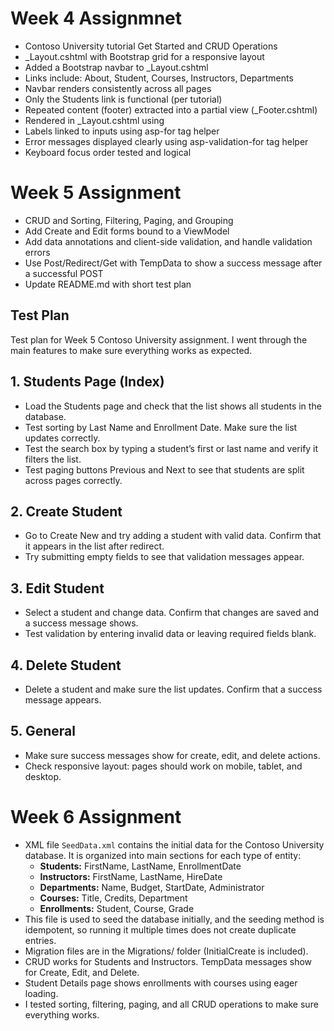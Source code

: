 # Week 4 Assignmnet 

- Contoso University tutorial Get Started and CRUD Operations
- _Layout.cshtml with Bootstrap grid for a responsive layout
- Added a Bootstrap navbar to _Layout.cshtml
- Links include: About, Student, Courses, Instructors, Departments
- Navbar renders consistently across all pages
- Only the Students link is functional (per tutorial)
- Repeated content (footer) extracted into a partial view (_Footer.cshtml)
- Rendered in _Layout.cshtml using <partial name="_Footer" />
- Labels linked to inputs using asp-for tag helper
- Error messages displayed clearly using asp-validation-for tag helper
- Keyboard focus order tested and logical


# Week 5 Assignment 

- CRUD and Sorting, Filtering, Paging, and Grouping
- Add Create and Edit forms bound to a ViewModel
- Add data annotations and client-side validation, and handle validation errors
- Use Post/Redirect/Get with TempData to show a success message after a successful POST
- Update README.md with short test plan

## Test Plan
Test plan for Week 5 Contoso University assignment. I went through 
the main features to make sure everything works as expected.

## 1. Students Page (Index)
- Load the Students page and check that the list shows all students in the database.  
- Test sorting by Last Name and Enrollment Date. Make sure the list updates correctly.  
- Test the search box by typing a student’s first or last name and verify it filters the list.  
- Test paging buttons Previous and Next to see that students are split across pages correctly.

## 2. Create Student
- Go to Create New and try adding a student with valid data. Confirm that it appears in the list after redirect.  
- Try submitting empty fields to see that validation messages appear.

## 3. Edit Student
- Select a student and change data. Confirm that changes are saved and a success message shows.  
- Test validation by entering invalid data or leaving required fields blank.

## 4. Delete Student
- Delete a student and make sure the list updates. Confirm that a success message appears.

## 5. General
- Make sure success messages show for create, edit, and delete actions.  
- Check responsive layout: pages should work on mobile, tablet, and desktop.

# Week 6 Assignment
- XML file `SeedData.xml` contains the initial data for the Contoso University database. It is organized 
  into main sections for each type of entity:
  - **Students:** FirstName, LastName, EnrollmentDate
  - **Instructors:** FirstName, LastName, HireDate
  - **Departments:** Name, Budget, StartDate, Administrator
  - **Courses:** Title, Credits, Department
  - **Enrollments:** Student, Course, Grade
- This file is used to seed the database initially, and the seeding method is idempotent, so running it 
  multiple times does not create duplicate entries.
- Migration files are in the Migrations/ folder (InitialCreate is included).
- CRUD works for Students and Instructors. TempData messages show for Create, Edit, and Delete.
- Student Details page shows enrollments with courses using eager loading.
- I tested sorting, filtering, paging, and all CRUD operations to make sure everything works.
